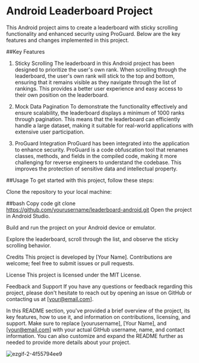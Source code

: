 # Android Leaderboard Project
This Android project aims to create a leaderboard with sticky scrolling functionality and enhanced security using ProGuard. Below are the key features and changes implemented in this project.

##Key Features
1. Sticky Scrolling
The leaderboard in this Android project has been designed to prioritize the user's own rank. When scrolling through the leaderboard, the user's own rank will stick to the top and bottom, ensuring that it remains visible as they navigate through the list of rankings. This provides a better user experience and easy access to their own position on the leaderboard.

2. Mock Data Pagination
To demonstrate the functionality effectively and ensure scalability, the leaderboard displays a minimum of 1000 ranks through pagination. This means that the leaderboard can efficiently handle a large dataset, making it suitable for real-world applications with extensive user participation.

3. ProGuard Integration
ProGuard has been integrated into the application to enhance security. ProGuard is a code obfuscation tool that renames classes, methods, and fields in the compiled code, making it more challenging for reverse engineers to understand the codebase. This improves the protection of sensitive data and intellectual property.

##Usage
To get started with this project, follow these steps:

Clone the repository to your local machine:

##bash
Copy code
git clone https://github.com/yourusername/leaderboard-android.git
Open the project in Android Studio.

Build and run the project on your Android device or emulator.

Explore the leaderboard, scroll through the list, and observe the sticky scrolling behavior.

Credits
This project is developed by [Your Name]. Contributions are welcome; feel free to submit issues or pull requests.

License
This project is licensed under the MIT License.

Feedback and Support
If you have any questions or feedback regarding this project, please don't hesitate to reach out by opening an issue on GitHub or contacting us at [your@email.com].

In this README section, you've provided a brief overview of the project, its key features, how to use it, and information on contributions, licensing, and support. Make sure to replace [yourusername], [Your Name], and [your@email.com] with your actual GitHub username, name, and contact information. You can also customize and expand the README further as needed to provide more details about your project.


![ezgif-2-4f55794ee9](https://github.com/aslamrathore9/leaderboard/assets/63500912/f203d530-5a22-4ac2-9394-10b9ec8116f2)
